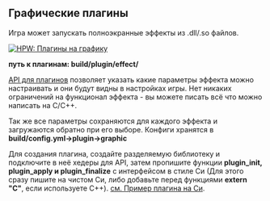 ## Графические плагины

Игра может запускать полноэкранные эффекты из .dll/.so файлов.

[![HPW: Плагины на графику](https://img.youtube.com/vi/i_2XOWrNE4U/0.jpg)](https://youtu.be/i_2XOWrNE4U "HPW: Плагины на графику")

**путь к плагинам: build/plugin/effect/**

[API для плагинов](src/plugin/graphic-effect/hpw-plugin-effect.h) позволяет указать какие параметры эффекта можно настраивать и они будут видны в настройках игры. Нет никаких ограничений на функционал эффекта - вы можете писать всё что можно написать на C/C++.

Так же все параметры сохраняются для каждого эффекта и загружаются обратно при его выборе.
Конфиги хранятся в **build/config.yml->plugin->graphic**

Для создания плагина, создайте разделяемую библиотеку и подключите в неё хедеры для API, затем пропишите функции **plugin_init, plugin_apply и plugin_finalize** с интерфейсом в стиле Си (Для этого сразу пишите на чистом Си, либо добавьте перед функциями **extern "C"**, если используете C++).
[см. Пример плагина на Си](src/plugin/graphic-effect/example/brightness.c).
